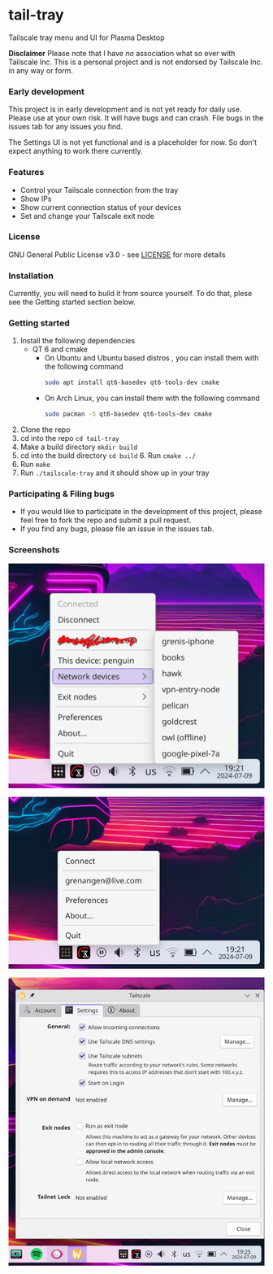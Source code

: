 # tail-tray
Tailscale tray menu and UI for Plasma Desktop

**Disclaimer** Please note that I have _no_ association what so ever with Tailscale Inc. This is a personal project and is not endorsed by Tailscale Inc. in any way or form.

### Early development
This project is in early development and is not yet ready for daily use. 
Please use at your own risk. It will have bugs and can crash. File bugs in the issues tab for any issues you find.

The Settings UI is not yet functional and is a placeholder for now. So don't expect anything to work there currently.


### Features
- Control your Tailscale connection from the tray
- Show IPs
- Show current connection status of your devices
- Set and change your Tailscale exit node

### License
GNU General Public License v3.0 - see [LICENSE](LICENSE) for more details

### Installation
Currently, you will need to build it from source yourself.
To do that, plese see the Getting started section below.

### Getting started
1. Install the following dependencies
   * QT 6 and cmake
      * On Ubuntu and Ubuntu based distros      , you can install them with the following command
         ```bash
         sudo apt install qt6-basedev qt6-tools-dev cmake
         ```
      * On Arch Linux, you can install them with the following command
         ```bash
         sudo pacman -S qt6-basedev qt6-tools-dev cmake
         ```
2. Clone the repo
3. cd into the repo `cd tail-tray`
4. Make a build directory `mkdir build`
5. cd into the build directory `cd build`
   6. Run `cmake ../`
7. Run `make`
8. Run `./tailscale-tray` and it should show up in your tray

### Participating & Filing bugs
* If you would like to participate in the development of this project, please feel free to fork the repo and submit a pull request.
* If you find any bugs, please file an issue in the issues tab.

### Screenshots
![Screenshot](screenshots/connected-tray.png)

![Screenshot](screenshots/disconnected-tray.png)

![Screenshot](screenshots/settings-ui.png)
